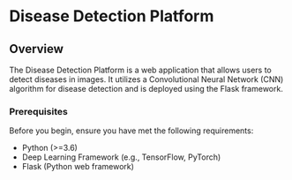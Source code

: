 # Disease Detection Platform

## Overview

The Disease Detection Platform is a web application that allows users to detect diseases in images. It utilizes a Convolutional Neural Network (CNN) algorithm for disease detection and is deployed using the Flask framework.

### Prerequisites

Before you begin, ensure you have met the following requirements:

- Python (>=3.6)
- Deep Learning Framework (e.g., TensorFlow, PyTorch)
- Flask (Python web framework)
